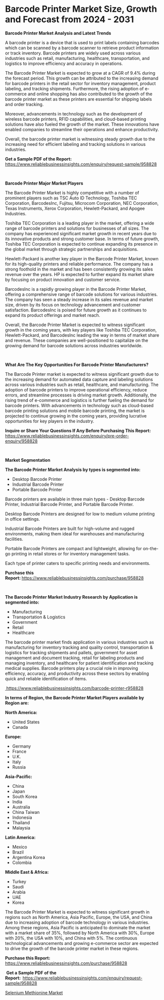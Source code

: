 <p><h1>Barcode Printer Market Size, Growth and Forecast from 2024 - 2031</h1></p><p><strong>Barcode Printer Market Analysis and Latest Trends</strong></p>
<p><p>A barcode printer is a device that is used to print labels containing barcodes which can be scanned by a barcode scanner to retrieve product information or track inventory. Barcode printers are widely used across various industries such as retail, manufacturing, healthcare, transportation, and logistics to improve efficiency and accuracy in operations.</p><p>The Barcode Printer Market is expected to grow at a CAGR of 9.4% during the forecast period. This growth can be attributed to the increasing demand for barcode printers in the retail sector for inventory management, product labeling, and tracking shipments. Furthermore, the rising adoption of e-commerce and online shopping has also contributed to the growth of the barcode printer market as these printers are essential for shipping labels and order tracking.</p><p>Moreover, advancements in technology such as the development of wireless barcode printers, RFID capabilities, and cloud-based printing solutions have also fueled the growth of the market. These innovations have enabled companies to streamline their operations and enhance productivity.</p><p>Overall, the barcode printer market is witnessing steady growth due to the increasing need for efficient labeling and tracking solutions in various industries.</p></p>
<p><strong>Get a Sample PDF of the Report:&nbsp;</strong> <a href="https://www.reliablebusinessinsights.com/enquiry/request-sample/958828">https://www.reliablebusinessinsights.com/enquiry/request-sample/958828</a></p>
<p>&nbsp;</p>
<p><strong>Barcode Printer Major Market Players</strong></p>
<p><p>The Barcode Printer Market is highly competitive with a number of prominent players such as TSC Auto ID Technology, Toshiba TEC Corporation, BarcodesInc, Fujitsu, Microcom Corporation, NEC Corporation, Texas Instruments, Xerox Corporation, Hewlett-Packard, and Apogee Industries. </p><p>Toshiba TEC Corporation is a leading player in the market, offering a wide range of barcode printers and solutions for businesses of all sizes. The company has experienced significant market growth in recent years due to its innovative products and strong customer base. In terms of future growth, Toshiba TEC Corporation is expected to continue expanding its presence in the global market through strategic partnerships and acquisitions.</p><p>Hewlett-Packard is another key player in the Barcode Printer Market, known for its high-quality printers and reliable performance. The company has a strong foothold in the market and has been consistently growing its sales revenue over the years. HP is expected to further expand its market share by focusing on product innovation and customer service.</p><p>BarcodesInc is a rapidly growing player in the Barcode Printer Market, offering a comprehensive range of barcode solutions for various industries. The company has seen a steady increase in its sales revenue and market size, driven by its focus on technology advancement and customer satisfaction. BarcodesInc is poised for future growth as it continues to expand its product offerings and market reach.</p><p>Overall, the Barcode Printer Market is expected to witness significant growth in the coming years, with key players like Toshiba TEC Corporation, Hewlett-Packard, and BarcodesInc leading the way in terms of market share and revenue. These companies are well-positioned to capitalize on the growing demand for barcode solutions across industries worldwide.</p></p>
<p>&nbsp;</p>
<p><strong>What Are The Key Opportunities For Barcode Printer Manufacturers?</strong></p>
<p><p>The Barcode Printer market is expected to witness significant growth due to the increasing demand for automated data capture and labeling solutions across various industries such as retail, healthcare, and manufacturing. The adoption of barcode printers to improve operational efficiency, reduce errors, and streamline processes is driving market growth. Additionally, the rising trend of e-commerce and logistics is further fueling the demand for barcode printers. With advancements in technology such as cloud-based barcode printing solutions and mobile barcode printing, the market is projected to continue growing in the coming years, providing lucrative opportunities for key players in the industry.</p></p>
<p><strong>Inquire or Share Your Questions If Any Before Purchasing This Report:</strong> <a href="https://www.reliablebusinessinsights.com/enquiry/pre-order-enquiry/958828">https://www.reliablebusinessinsights.com/enquiry/pre-order-enquiry/958828</a></p>
<p>&nbsp;</p>
<p><strong>Market Segmentation</strong></p>
<p><strong>The Barcode Printer Market Analysis by types is segmented into:</strong></p>
<p><ul><li>Desktop Barcode Printer</li><li>Industrial Barcode Printer</li><li>Portable Barcode Printer</li></ul></p>
<p><p>Barcode printers are available in three main types - Desktop Barcode Printer, Industrial Barcode Printer, and Portable Barcode Printer. </p><p>Desktop Barcode Printers are designed for low to medium volume printing in office settings. </p><p>Industrial Barcode Printers are built for high-volume and rugged environments, making them ideal for warehouses and manufacturing facilities.</p><p>Portable Barcode Printers are compact and lightweight, allowing for on-the-go printing in retail stores or for inventory management tasks.</p><p>Each type of printer caters to specific printing needs and environments.</p></p>
<p><strong>Purchase this Report:&nbsp;</strong><a href="https://www.reliablebusinessinsights.com/purchase/958828">https://www.reliablebusinessinsights.com/purchase/958828</a></p>
<p>&nbsp;</p>
<p><strong>The Barcode Printer Market Industry Research by Application is segmented into:</strong></p>
<p><ul><li>Manufacturing</li><li>Transportation & Logistics</li><li>Government</li><li>Retail</li><li>Healthcare</li></ul></p>
<p><p>The barcode printer market finds application in various industries such as manufacturing for inventory tracking and quality control, transportation & logistics for tracking shipments and pallets, government for asset management and document tracking, retail for labeling products and managing inventory, and healthcare for patient identification and tracking medical supplies. Barcode printers play a crucial role in improving efficiency, accuracy, and productivity across these sectors by enabling quick and reliable identification of items.</p></p>
<p><a href="https://www.reliablebusinessinsights.com/barcode-printer-r958828">&nbsp;https://www.reliablebusinessinsights.com/barcode-printer-r958828</a></p>
<p><strong>In terms of Region, the Barcode Printer Market Players available by Region are:</strong></p>
<p>
    <p> <strong> North America: </strong>
        <ul>
            <li>United States</li>
            <li>Canada</li>
        </ul>
        </p> 
    <p> <strong> Europe: </strong>
        <ul>
            <li>Germany</li>
            <li>France</li>
            <li>U.K.</li>
            <li>Italy</li>
            <li>Russia</li>
        </ul>
        </p> 
    <p> <strong> Asia-Pacific: </strong>
        <ul>
            <li>China</li>
            <li>Japan</li>
            <li>South Korea</li>
            <li>India</li>
            <li>Australia</li>
            <li>China Taiwan</li>
            <li>Indonesia</li>
            <li>Thailand</li>
            <li>Malaysia</li>
        </ul>
        </p> 
    <p> <strong> Latin America: </strong>
        <ul>
            <li>Mexico</li>
            <li>Brazil</li>
            <li>Argentina Korea</li>
            <li>Colombia</li>
        </ul>
        </p> 
    <p> <strong> Middle East & Africa: </strong>
        <ul>
            <li>Turkey</li>
            <li>Saudi</li>
            <li>Arabia</li>
            <li>UAE</li>
            <li>Korea</li>
        </ul>
    </p>
    </p>
<p><p>The Barcode Printer Market is expected to witness significant growth in regions such as North America, Asia Pacific, Europe, the USA, and China due to increasing adoption of barcode technology in various industries. Among these regions, Asia Pacific is anticipated to dominate the market with a market share of 35%, followed by North America with 30%, Europe with 20%, the USA with 10%, and China with 5%. The continuous technological advancements and growing e-commerce sector are expected to drive the growth of the barcode printer market in these regions.</p></p>
<p><strong>Purchase this Report: </strong><a href="https://www.reliablebusinessinsights.com/purchase/958828">https://www.reliablebusinessinsights.com/purchase/958828</a></p>
<p>&nbsp;<strong>Get a Sample PDF of the Report:&nbsp;&nbsp;</strong><a href="https://www.reliablebusinessinsights.com/enquiry/request-sample/958828">https://www.reliablebusinessinsights.com/enquiry/request-sample/958828</a></p>
<p><strong></strong></p>
<p><p><a href="https://view.publitas.com/reportprime-1/selenium-methionine-market-size-reveals-the-best-marketing-channels-in-global-industry/">Selenium Methionine Market</a></p></p>